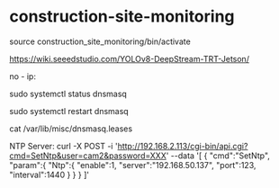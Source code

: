 # construction-site-monitoring

source construction_site_monitoring/bin/activate

https://wiki.seeedstudio.com/YOLOv8-DeepStream-TRT-Jetson/

no - ip: 

sudo systemctl status dnsmasq

sudo systemctl restart dnsmasq

cat /var/lib/misc/dnsmasq.leases

NTP Server:
curl -X POST -i 'http://192.168.2.113/cgi-bin/api.cgi?cmd=SetNtp&user=cam2&password=XXX' --data '[
{
"cmd":"SetNtp",
"param":{
"Ntp":{
"enable":1,
"server":"192.168.50.137",
"port":123,
"interval":1440
}
}
}
]'
